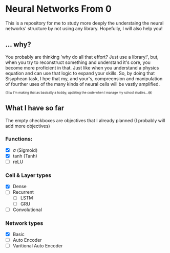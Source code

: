 # Neural Networks From 0
This is a repository for me to study more deeply the understaing the neural networks' structure by not using any library. Hopefully, I will also help you!
## ... why?

You probably are thinking 'why do all that effort? Just use a library!', but, when you try to reconstruct something and understand it's core, you become more proficient in that.
Just like when you understand a physics equation and can use that logic to expand your skills.
So, by doing that Sisyphean task, I hpe that my, and your's, compreension and manipulation of fourther uses of the many kinds of neural cells will be vastly amplified.

<sup><sub>(Btw I'm making that as basically a hobby, updating the code when I manage my school studies...😅)</sub></sup>

## What I have so far
The empty checkboxes are objectives that I already planned (I probably will add more objectives)
### Functions:
  - [x] σ (Sigmoid)
  - [x] tanh (Tanh)
  - [ ] reLU
### Cell & Layer types
 - [x] Dense
 - [ ] Recurrent
   - [ ] LSTM
   - [ ] GRU
 - [ ] Convolutional
### Network types
 - [x] Basic
 - [ ] Auto Encoder
 - [ ] Varitional Auto Encoder
